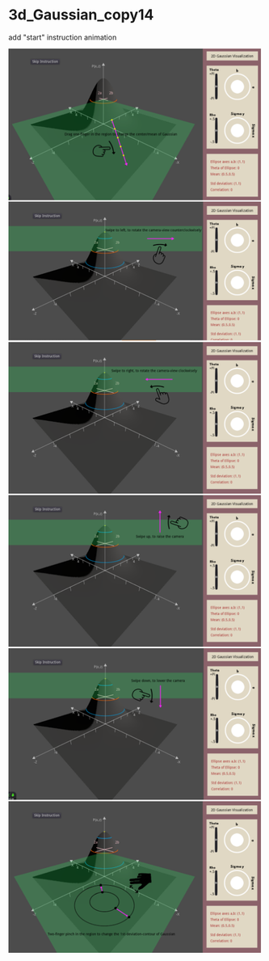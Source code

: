 # 3d_Gaussian_copy14
add "start" instruction animation

<img src="https://raw.githubusercontent.com/Yidan-Zhu/3d_Gaussian_copy14/main/instruction%20image%20-1.png" width="500" height="300">
<img src="https://raw.githubusercontent.com/Yidan-Zhu/3d_Gaussian_copy14/main/instruction%20image%20-2.png" width="500" height="275">
<img src="https://raw.githubusercontent.com/Yidan-Zhu/3d_Gaussian_copy14/main/instruction%20image%20-3.png" width="500" height="300">
<img src="https://raw.githubusercontent.com/Yidan-Zhu/3d_Gaussian_copy14/main/instruction%20image%20-4.png" width="500" height="300">
<img src="https://raw.githubusercontent.com/Yidan-Zhu/3d_Gaussian_copy14/main/instruction%20image%20-5.png" width="500" height="300">
<img src="https://raw.githubusercontent.com/Yidan-Zhu/3d_Gaussian_copy14/main/instruction%20image%20-6.png" width="500" height="300">
